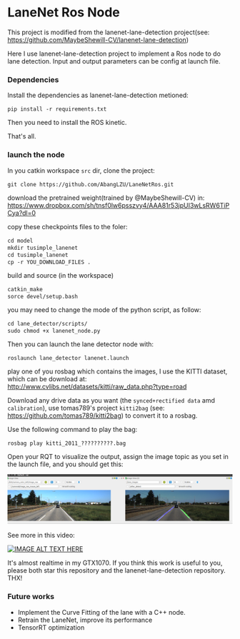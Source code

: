 # LaneNet Ros Node

This project is modified from the lanenet-lane-detection project(see: https://github.com/MaybeShewill-CV/lanenet-lane-detection)

Here I use lanenet-lane-detection project to implement a Ros node to do lane detection. Input and output parameters can be config at launch file.

### Dependencies

Install the dependencies as lanenet-lane-detection metioned:

```
pip install -r requirements.txt
```

Then you need to install the ROS kinetic.

That's all.


### launch the node
In you catkin workspace `src` dir, clone the project:
```
git clone https://github.com/AbangLZU/LaneNetRos.git
```

download the pretrained weight(trained by @MaybeShewill-CV) in: https://www.dropbox.com/sh/tnsf0lw6psszvy4/AAA81r53jpUI3wLsRW6TiPCya?dl=0

copy these checkpoints files to the foler:
```
cd model
mkdir tusimple_lanenet
cd tusimple_lanenet
cp -r YOU_DOWNLOAD_FILES .
```
build and source (in the workspace)

```
catkin_make
sorce devel/setup.bash
```

you may need to change the mode of the python script, as follow:
```
cd lane_detector/scripts/
sudo chmod +x lanenet_node.py
```

Then you can launch the lane detector node with:
```
roslaunch lane_detector lanenet.launch
```

play one of you rosbag which contains the images, I use the KITTI dataset, which can be download at: http://www.cvlibs.net/datasets/kitti/raw_data.php?type=road

Download any drive data as you want (the `synced+rectified data` amd `calibration`), use tomas789's project `kitti2bag` (see: https://github.com/tomas789/kitti2bag) to convert it to a rosbag.

Use the following command to play the bag:

```
rosbag play kitti_2011_??????????.bag
```

Open your RQT to visualize the output, assign the image topic as you set in the launch file, and you should get this:

![](samples/lane_detect.png)

See more in this video:

[![IMAGE ALT TEXT HERE](https://img.youtube.com/vi/PzUpx1DSZ6E/0.jpg)](https://www.youtube.com/watch?v=PzUpx1DSZ6E)

It's almost realtime in my GTX1070. If you think this work is useful to you, please both star this repository and the lanenet-lane-detection repository. THX!


### Future works 
* Implement the Curve Fitting of the lane with a C++ node.
* Retrain the LaneNet, improve its performance
* TensorRT optimization